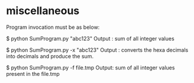 # miscellaneous

Program invocation must be as below:

$ python SumProgram.py "abc123"
Output :  sum of all integer values

$ python SumProgram.py -x "abc123"
Output : converts the hexa decimals into decimals and produce the sum.

$ python SumProgram.py -f file.tmp
Output:  sum of all integer values present in the file.tmp
